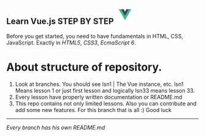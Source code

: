 ## Learn Vue.js STEP BY STEP <img src="https://raw.githubusercontent.com/vuejs/art/master/logo.png" width=50px title="Learn Vue.js STEP BY STEP">

Before you get started, you need to have fundamentals in HTML, CSS, JavaScript.
Exactly in _HTML5_, _CSS3_, _EcmaScript 6_.

# About structure of repository.
1. Look at branches. You should see lsn1 | The Vue instance, etc. lsn1 Means lesson 1 or just first lesson and logically lsn33 means lesson 33.
2. Every lesson have properly written documentation or README.md
3. This repo contains not only limited lessons. 
Also you can contribute and add some new features.
For this branch that is all :) Good luck
---
_Every branch has his own README.md_ 
